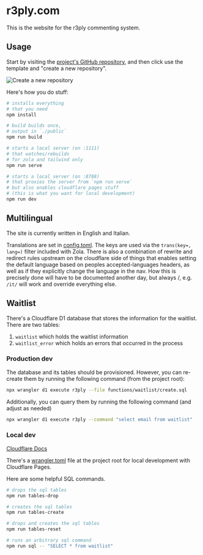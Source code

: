 # r3ply.com

This is the website for the r3ply commenting system.

## Usage

Start by visiting the [project's GitHub repository](https://github.com/asimpletune/zola-tailwindcss), and then click use the template and "create a new repository".

![Create a new repository](https://zola-tailwind.spenc.es/screenshot.png)

Here's how you do stuff:

```zsh
# installs everything
# that you need
npm install

# build builds once,
# output in `./public`
npm run build

# starts a local server (on :1111)
# that watches/rebuilds
# for zola and tailwind only
npm run serve

# starts a local server (on :8788)
# that proxies the server from `npm run serve`
# but also enables cloudflare pages stuff
# (this is what you want for local development)
npm run dev
```

## Multilingual

The site is currently written in English and Italian.

Translations are set in [config.toml](/config.toml). The keys are used via the `trans(key=, lang=)` filter included with Zola. There is also a combination of rewrite and redirect rules upstream on the cloudflare side of things that enables setting the default language based on peoples accepted-languages headers, as well as if they explicitly change the language in the nav. How this is precisely done will have to be documented another day, but always /<language code>, e.g. `/it/` will work and override everything else.

## Waitlist

There's a Cloudflare D1 database that stores the information for the waitlist. There are two tables:

1. `waitlist` which holds the waitlist information
2. `waitlist_error` which holds an errors that occurred in the process

### Production dev

The database and its tables should be provisioned. However, you can re-create them by running the following command (from the project root):

```bash
npx wrangler d1 execute r3ply --file functions/waitlist/create.sql
```

Additionally, you can query them by running the following command (and adjust as needed)

```bash
npx wrangler d1 execute r3ply --command "select email from waitlist"
```

### Local dev

[Cloudflare Docs](https://developers.cloudflare.com/d1/learning/local-development/)

There's a [wrangler.toml](./wrangler.toml) file at the project root for local development with Cloudflare Pages.

Here are some helpful SQL commands.

```bash
# drops the sql tables
npm run tables-drop

# creates the sql tables
npm run tables-create

# drops and creates the sql tables
npm run tables-reset

# runs an arbitrary sql command
npm run sql -- "SELECT * from waitlist"
```
